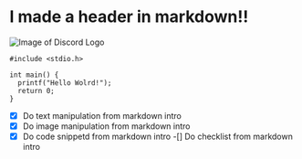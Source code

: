 # I made a header in markdown!!

![Image of Discord Logo](https://github.com/Exp-Communicate-Using-Markdown-Cohort-1/series-communicate-using-markdown-Soimanul/assets/166697209/45701efb-3f40-478e-8b1b-ec8bda0a10fd)

```
#include <stdio.h>

int main() {
  printf("Hello Wolrd!");
  return 0;
}
```
-[x] Do text manipulation from markdown intro
-[x] Do image manipulation from markdown intro
-[x] Do code snippetd from markdown intro
-[] Do checklist from markdown intro
